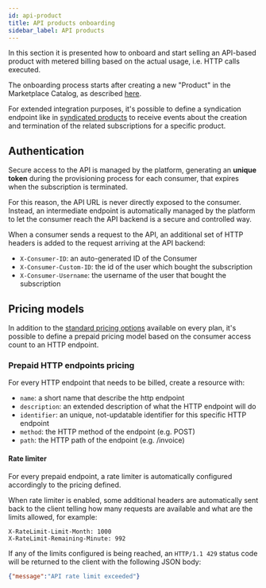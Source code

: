 ```yaml
---
id: api-product
title: API products onboarding
sidebar_label: API products
---
```


In this section it is presented how to onboard and start selling an API-based
product with metered billing based on the actual usage, i.e. HTTP calls
executed.

The onboarding process starts after creating a new "Product" in the Marketplace
Catalog, as described [here](onboarding.md#applications-catalogue).

For extended integration purposes, it's possible to define a syndication
endpoint like in [syndicated products](syndication.md) to receive events about
the creation and termination of the related subscriptions for a specific
product.

## Authentication

Secure access to the API is managed by the platform, generating an **unique
token** during the provisioning process for each consumer, that expires when the
subscription is terminated.

For this reason, the API URL is never directly exposed to the consumer. Instead,
an intermediate endpoint is automatically managed by the platform to let the
consumer reach the API backend is a secure and controlled way.

When a consumer sends a request to the API, an additional set of HTTP headers is
added to the request arriving at the API backend:

* `X-Consumer-ID`: an auto-generated ID of the Consumer
* `X-Consumer-Custom-ID`: the id of the user which bought the subscription
* `X-Consumer-Username`: the username of the user that bought the subscription

## Pricing models

In addition to the [standard pricing
options](onboarding.md#available-pricing-models) available on every plan, it's
possible to define a prepaid pricing model based on the consumer access count
to an HTTP endpoint.

### Prepaid HTTP endpoints pricing

For every HTTP endpoint that needs to be billed, create a resource with:

* `name`: a short name that describe the http endpoint
* `description`: an extended description of what the HTTP endpoint will do
* `identifier`: an unique, not-updatable identifier for this specific HTTP
  endpoint
* `method`: the HTTP method of the endpoint (e.g. POST)
* `path`: the HTTP path of the endpoint (e.g. /invoice)

#### Rate limiter

For every prepaid endpoint, a rate limiter is automatically configured
accordingly to the pricing defined.

When rate limiter is enabled, some additional headers are automatically sent
back to the client telling how many requests are available and what are the
limits allowed, for example:

```http
X-RateLimit-Limit-Month: 1000
X-RateLimit-Remaining-Minute: 992
```

If any of the limits configured is being reached, an `HTTP/1.1 429` status code
will be returned to the client with the following JSON body:

```json
{"message":"API rate limit exceeded"}
```
